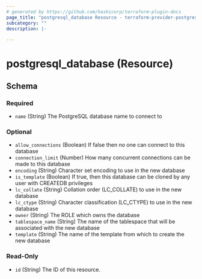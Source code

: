 ```yaml
---
# generated by https://github.com/hashicorp/terraform-plugin-docs
page_title: "postgresql_database Resource - terraform-provider-postgresql"
subcategory: ""
description: |-
  
---
```


# postgresql_database (Resource)





<!-- schema generated by tfplugindocs -->
## Schema

### Required

- `name` (String) The PostgreSQL database name to connect to

### Optional

- `allow_connections` (Boolean) If false then no one can connect to this database
- `connection_limit` (Number) How many concurrent connections can be made to this database
- `encoding` (String) Character set encoding to use in the new database
- `is_template` (Boolean) If true, then this database can be cloned by any user with CREATEDB privileges
- `lc_collate` (String) Collation order (LC_COLLATE) to use in the new database
- `lc_ctype` (String) Character classification (LC_CTYPE) to use in the new database
- `owner` (String) The ROLE which owns the database
- `tablespace_name` (String) The name of the tablespace that will be associated with the new database
- `template` (String) The name of the template from which to create the new database

### Read-Only

- `id` (String) The ID of this resource.
